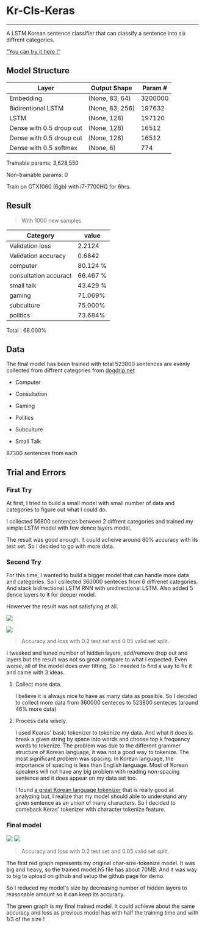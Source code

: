
# Kr-Cls-Keras #

----------

A LSTM Korean sentence classifier that can classify a sentence into six diffrent categories.

["You can try it here !"](https://hyunr.github.io/kr-cls-keras/ "https://hyunr.github.io/kr-cls-keras/")

## Model Structure ##
| Layer| Output Shape | Param # |
| ------------- | ------------- | ------------- |
| Embedding  | (None, 83, 64)  | 3200000 |
| Bidirentional LSTM  | (None, 83, 256)  | 197632|
| LSTM | (None, 128) | 197120 |
| Dense with 0.5 droup out | (None, 128) | 16512 |
| Dense with 0.5 droup out | (None, 128) | 16512 |
| Dense with 0.5 softmax | (None, 6) | 774 |

Trainable params: 3,628,550

Non-trainable params: 0

Train on GTX1060 (6gb) with i7-7700HQ for 6hrs.

## Result ##

> With 1000 new samples

| Category| value |
| ------------- | ------------- |
| Validation loss |2.2124|
|Validation accuracy|0.6842|
|computer|80.124 %|
|consultation accuract|66.467 %|
|small talk|43.429 %|
|gaming| 71.069%|
|subculture|75.000%|
|politics|73.684%|

Total : 68.000%


## Data ##
The final model has been trained with total 523800 sentences are evenly collected from diffrent categories from [dogdrip.net](https://www.dogdrip.net/)

- Computer

- Consultation

- Gaming

- Politics

- Subculture

- Small Talk

87300 sentences from each   

## Trial and Errors ##
### First Try ###
At first, I tried to build a small model with small number of data and categories to figure out what I could do.

I collected 56800 sentences between 2 diffrent categories and trained my simple LSTM model with few dence layers model.

The result was good enough. It could acheive around 80% accuracy with its test set. So I decided to go with more data.


### Second Try ###
For this time, I wanted to build a bigger model that can handle more data and categories. So I collected 360000 senteces from 6 diffrenet categories. And stack bidirectional LSTM RNN with unidirectional LSTM.
Also added 5 dence layers to it for deeper model.

Howerver the result was not satisfying at all. 

![](https://cdn.discordapp.com/attachments/417472445969203202/492411659260919840/2nd_try.PNG)

![](https://cdn.discordapp.com/attachments/417472445969203202/492412611644751893/2nd_try_los.PNG)

> Accuracy and loss with 0.2 test set and 0.05 valid set split.	
 
I tweaked and tuned number of hidden layers, add/remove drop out and layers but the result was not so great compare to what I expected. Even worse, all of the model does over fitting, So I needed to find a way to fix it and came with 3 ideas.

1. Collect more data.

	I believe it is always nice to have as many data as possible.
	So I decided to collect more data from 360000 senteces to 523800 senteces (around 46% more data)

2. Process data wisely.
	
	I used Kearas' basic tokenizer to tokenize my data. And what it does is break a given string by space into words and choose top k frequency words to tokenize. The problem was due to the different grammer structure of Korean language, it was not a good way to tokenize. The most significant problem was spacing. In Korean language, the importance of spacing is less than English language. Most of Korean speakers will not have any big problem with reading non-spacing sentence and it does appear on my data set too.
	
	I found [a great Korean language tokenizer](https://github.com/open-korean-text/open-korean-text) that is really good at analyzing but, I realize that my model should able to understand any given sentence as an union of many characters. So I decided to comeback Keras' tokenizer with character tokenize feature.

### Final model ###

![](https://cdn.discordapp.com/attachments/417472445969203202/492418675870269451/final_model.PNG)
![](https://cdn.discordapp.com/attachments/417472445969203202/492418688700514355/final_loss.PNG)
> Accuracy and loss with 0.2 test set and 0.05 valid set split.	

The first red graph represents my original char-size-tokenize model.
It was big and heavy, so the trained model.h5 file has about 70MB.
And it was way to big to upload on github and setup the github page for demo.

So I reduced my model's size by decreasing number of hidden layers to reasonable amount so it can keep its accuracy.

The green graph is my final trained model. It could achieve about the same accuracy and loss as previous model has with half the training time and with 1/3 of the size !
